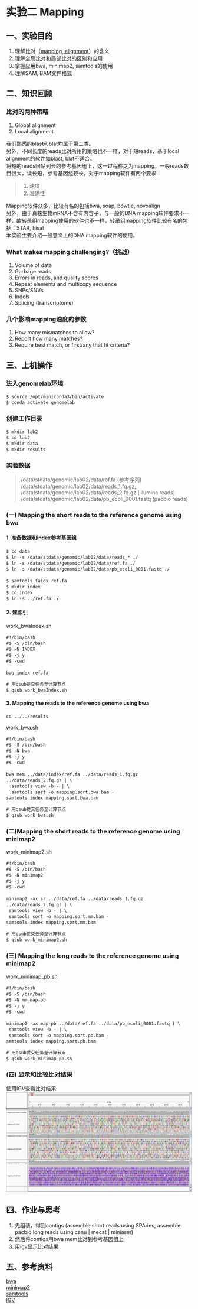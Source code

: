 # 实验二 Mapping  
## 一、实验目的  
1. 理解比对（[mapping, alignment](https://www.eurl-ar.eu/CustomerData/Files/Folders/31-training-course-kgs-lyngby-2018/435_alignment-and-mapping-philip-clausen.pdf)）的含义  
2. 理解全局比对和局部比对的区别和应用  
3. 掌握应用bwa, minimap2, samtools的使用  
4. 理解SAM, BAM文件格式  

## 二、知识回顾  

### 比对的两种策略  
1. Global alignment
2. Local alignment

我们熟悉的blast和blat均属于第二类。   
另外，不同长度的reads比对所用的策略也不一样，对于短reads，基于local alignment的软件如blast, blat不适合。  
将短的reads回帖到长的参考基因组上，这一过程称之为mapping。一般reads数目很大，读长短，参考基因组较长，对于mapping软件有两个要求：

> 1. 速度
> 2. 准确性
 
Mapping软件众多，比较有名的包括bwa, soap, bowtie, novoalign  
另外，由于真核生物mRNA不含有内含子，与一般的DNA mapping软件要求不一样，故转录组mapping使用的软件也不一样，转录组mapping软件比较有名的包括：STAR, hisat  
本实验主要介绍一般意义上的DNA mapping软件的使用。  

### What makes mapping challenging?（挑战）
1. Volume of data
2. Garbage reads
3. Errors in reads, and quality scores
4. Repeat elements and multicopy sequence
5. SNPs/SNVs
6. Indels
7. Splicing (transcriptome)

### 几个影响mapping速度的参数  
1. How many mismatches to allow?
2. Report how many matches?
3. Require best match, or first/any that fit criteria?

## 三、上机操作  
### 进入genomelab环境
```shell
$ source /opt/miniconda3/bin/activate
$ conda activate genomelab
```
### 创建工作目录  
```shell
$ mkdir lab2
$ cd lab2
$ mkdir data
$ mkdir results
```

### 实验数据  
> /data/stdata/genomic/lab02/data/ref.fa (参考序列)  
> /data/stdata/genomic/lab02/data/reads_1.fq.gz, /data/stdata/genomic/lab02/data/reads_2.fq.gz (illumina reads)  
> /data/stdata/genomic/lab02/data/pb_ecoli_0001.fastq (pacbio reads)  

### (一) Mapping the short reads to the reference genome using bwa   
#### 1. 准备数据和index参考基因组  
```shell
$ cd data
$ ln -s /data/stdata/genomic/lab02/data/reads_* ./
$ ln -s /data/stdata/genomic/lab02/data/ref.fa ./
$ ln -s /data/stdata/genomic/lab02/data/pb_ecoli_0001.fastq ./

$ samtools faidx ref.fa
$ mkdir index
$ cd index
$ ln -s ../ref.fa ./
```

#### 2. 建索引  
work_bwaIndex.sh  
```shell
#!/bin/bash
#$ -S /bin/bash
#$ -N INDEX
#$ -j y
#$ -cwd

bwa index ref.fa
```

```shell
# 用qsub提交任务至计算节点
$ qsub work_bwaIndex.sh
```

#### 3. Mapping the reads to the reference genome using bwa  
```shell
cd ../../results
```

work_bwa.sh  
```shell
#!/bin/bash
#$ -S /bin/bash
#$ -N bwa
#$ -j y
#$ -cwd

bwa mem ../data/index/ref.fa ../data/reads_1.fq.gz ../data/reads_2.fq.gz | \
  samtools view -b - | \
  samtools sort -o mapping.sort.bwa.bam -
samtools index mapping.sort.bwa.bam
```

```shell
# 用qsub提交任务至计算节点
$ qsub work_bwa.sh
```

### (二)Mapping the short reads to the reference genome using minimap2  

work_minimap2.sh  
```shell
#!/bin/bash
#$ -S /bin/bash
#$ -N minimap2
#$ -j y
#$ -cwd

minimap2 -ax sr ../data/ref.fa ../data/reads_1.fq.gz ../data/reads_2.fq.gz | \
 samtools view -b - | \
 samtools sort -o mapping.sort.mm.bam -
samtools index mapping.sort.mm.bam
```

```shell
# 用qsub提交任务至计算节点
$ qsub work_minimap2.sh
```

### (三) Mapping the long reads to the reference genome using minimap2  
work_minimap_pb.sh  
```shell
#!/bin/bash
#$ -S /bin/bash
#$ -N mm_map-pb
#$ -j y
#$ -cwd

minimap2 -ax map-pb ../data/ref.fa ../data/pb_ecoli_0001.fastq | \
 samtools view -b - | \
 samtools sort -o mapping.sort.pb.bam -
samtools index mapping.sort.pb.bam
```

```shell
# 用qsub提交任务至计算节点
$ qsub work_minimap_pb.sh
```

### (四) 显示和比较比对结果  
使用IGV查看比对结果  
![](./igv_snapshot.png) 

## 四、作业与思考  
1. 先组装，得到contigs (assemble short reads using SPAdes, assemble pacbio long reads using canu | mecat | miniasm)  
2. 然后将contigs用bwa mem比对到参考基因组上  
3. 用igv显示比对结果   

## 五、参考资料  
[bwa](https://github.com/lh3/bwa)  
[minimap2](https://github.com/lh3/minimap2)  
[samtools](http://www.htslib.org/)  
[IGV](http://software.broadinstitute.org/software/igv/)  


